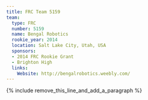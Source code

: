 ```yaml
---
title: FRC Team 5159
team:
  type: FRC
  number: 5159
  name: Bengal Robotics
  rookie_year: 2014
  location: Salt Lake City, Utah, USA
  sponsors:
  - 2014 FRC Rookie Grant
  - Brighton High
  links:
    Website: http://bengalrobotics.weebly.com/
---
```


{% include remove_this_line_and_add_a_paragraph %}